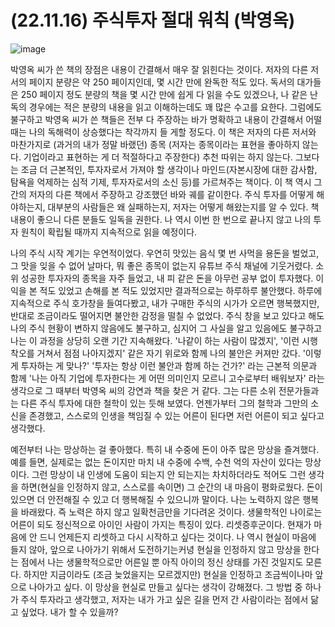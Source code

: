 # (22.11.16) 주식투자 절대 워칙 (박영옥)

![image](https://user-images.githubusercontent.com/43941383/202115132-fe447ea5-001c-4b0f-a2bd-678727b9037a.jpeg)

박영옥 씨가 쓴 책의 장점은 내용이 간결해서 매우 잘 읽힌다는 것이다. 저자의 다른 저서의 페이지 분량은 약 250 페이지인데, 몇 시간 만에 완독한 적도 있다. 독서의 대가들은 250 페이지 정도 분량의 책을 몇 시간 만에 쉽게 다 읽을 수도 있겠으나, 나 같은 난독의 경우에는 적은 분량의 내용을 읽고 이해하는데도 꽤 많은 수고를 요한다. 그럼에도 불구하고 박영옥 씨가 쓴 책들은 전부 다 주장하는 바가 명확하고 내용이 간결해서 어떨 때는 나의 독해력이 상승했다는 착각까지 들 게할 정도다. 이 책은 저자의 다른 저서와 마찬가지로 (과거의 내가 정말 바랬던) 종목 (저자는 종목이라는 표현을 좋아하지 않는다. 기업이라고 표현하는 게 더 적절하다고 주장한다) 추천 따위는 하지 않는다. 그보다는 조금 더 근본적인, 투자자로서 가져야 할 생각이나 마인드(자본시장에 대한 감사함, 탐욕을 억제하는 심적 기제, 투자자로서의 소신 등)를 가르쳐주는 책이다. 이 책 역시 그간의 저자의 다른 책에서 주장하고 강조했던 바와 궤를 같이한다. 주식 투자를 어떻게 해야하는지, 대부분의 사람들은 왜 실패하는지, 저자는 어떻게 해왔는지를 알 수 있다. 책 내용이 좋으니 다른 분들도 일독을 권한다. 나 역시 이번 한 번으로 끝나지 않고 나의 투자 원칙이 확립될 때까지 지속적으로 읽을 예정이다.

나의 주식 시작 계기는 우연적이었다. 우연히 맛있는 음식 몇 번 사먹을 용돈을 벌었고, 그 맛을 잊을 수 없어 날마다, 뭐 좋은 종목이 없는지 유튜브 주식 채널에 기웃거렸다. 소위 성공한 투자자의 종목을 자주 들었고, 내 피 같은 돈을 아무런 공부 없이 투자했다. 이익을 본 적도 있었고 손해를 본 적도 있었지만 결과적으로는 하루하루 불안했다. 하루에 지속적으로 주식 호가창을 들여다봤고, 내가 구매한 주식의 시가가 오르면 행복했지만, 반대로 조금이라도 떨어지면 불안한 감정을 떨칠 수 없었다. 주식 창을 보고 있다고 해도 나의 주식 현황이 변하지 않음에도 불구하고, 심지어 그 사실을 알고 있음에도 불구하고 나는 이 과정을 상당히 오랜 기간 지속해왔다. '나같이 하는 사람이 많겠지', '이런 시행 착오를 거쳐서 점점 나아지겠지' 같은 자기 위로와 함께 나의 불안은 커져만 갔다. '이렇게 투자하는 게 맞나?' '투자는 항상 이런 불안과 함께 하는 건가?' 라는 근본적 의문과 함께 '나는 아직 기업에 투자한다는 게 어떤 의미인지 모르니 고수로부터 배워보자' 라는 생각으로 그 때부터 박영옥 씨의 강연과 책을 찾은 거 같다. 그는 다른 소위 전문가들과는 다른 주식 투자에 대한 철학이 있는 듯해 보였다. 언젠가부터 그의 철학과 그만의 소신을 존경했고, 스스로의 인생을 책임질 수 있는 어른이 된다면 저런 어른이 되고 싶다고 생각했다.

예전부터 나는 망상하는 걸 좋아했다. 특히 내 수중에 돈이 아주 많은 망상을 즐겨했다. 예를 들면, 실제로는 없는 돈이지만 마치 내 수중에 수백, 수천 억의 자산이 있다는 망상이다. 그런 망상이 내 인생에 도움이 되는지 안 되는지는 차치하더라도 적어도 그런 생각을 하면(현실을 인정하지 않고, 스스로를 속이면) 그 순간의 내 마음이 평화로웠다. 돈이 있으면 더 안전해질 수 있고 더 행복해질 수 있으니까 말이다. 나는 노력하지 않은 행복을 바래왔다. 즉 노력은 하지 않고 일확천금만을 기다려온 것이다. 생물학적인 나이로는 어른이 되도 정신적으로 아이인 사람이 가지는 특징이 있다. 리셋증후군이다. 현재가 마음에 안 드니 언제든지 리셋하고 다시 시작하고 싶다는 것이다. 나 역시 현실이 마음에 들지 않아, 앞으로 나아가기 위해서 도전하기는커녕 현실을 인정하지 않고 망상을 한다는 점에서 나는 생물학적으로만 어른일 뿐 아직 아이의 정신 상태를 가진 것일지도 모른다. 하지만 지금이라도 (조금 늦었을지는 모르겠지만) 현실을 인정하고 조금씩이나마 앞으로 나아가고 싶다. 이 망상을 현실로 만들고 싶다는 생각이 강해졌다. 그 방법 중 하나가 주식 투자라고 생각했고, 저자는 내가 가고 싶은 길을 먼저 간 사람이라는 점에서 닮고 싶었다. 내가 할 수 있을까?
